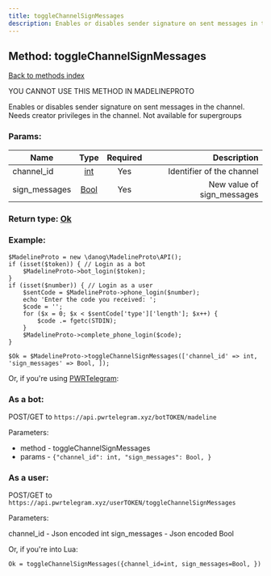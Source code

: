 ```yaml
---
title: toggleChannelSignMessages
description: Enables or disables sender signature on sent messages in the channel. Needs creator privileges in the channel. Not available for supergroups
---
```

## Method: toggleChannelSignMessages  
[Back to methods index](index.md)


YOU CANNOT USE THIS METHOD IN MADELINEPROTO


Enables or disables sender signature on sent messages in the channel. Needs creator privileges in the channel. Not available for supergroups

### Params:

| Name     |    Type       | Required | Description |
|----------|:-------------:|:--------:|------------:|
|channel\_id|[int](../types/int.md) | Yes|Identifier of the channel|
|sign\_messages|[Bool](../types/Bool.md) | Yes|New value of sign_messages|


### Return type: [Ok](../types/Ok.md)

### Example:


```
$MadelineProto = new \danog\MadelineProto\API();
if (isset($token)) { // Login as a bot
    $MadelineProto->bot_login($token);
}
if (isset($number)) { // Login as a user
    $sentCode = $MadelineProto->phone_login($number);
    echo 'Enter the code you received: ';
    $code = '';
    for ($x = 0; $x < $sentCode['type']['length']; $x++) {
        $code .= fgetc(STDIN);
    }
    $MadelineProto->complete_phone_login($code);
}

$Ok = $MadelineProto->toggleChannelSignMessages(['channel_id' => int, 'sign_messages' => Bool, ]);
```

Or, if you're using [PWRTelegram](https://pwrtelegram.xyz):

### As a bot:

POST/GET to `https://api.pwrtelegram.xyz/botTOKEN/madeline`

Parameters:

* method - toggleChannelSignMessages
* params - `{"channel_id": int, "sign_messages": Bool, }`



### As a user:

POST/GET to `https://api.pwrtelegram.xyz/userTOKEN/toggleChannelSignMessages`

Parameters:

channel_id - Json encoded int
sign_messages - Json encoded Bool



Or, if you're into Lua:

```
Ok = toggleChannelSignMessages({channel_id=int, sign_messages=Bool, })
```


